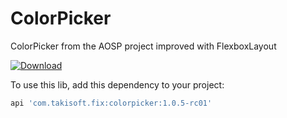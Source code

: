 # ColorPicker
ColorPicker from the AOSP project improved with FlexboxLayout

[ ![Download](https://api.bintray.com/packages/gericop/maven/com.takisoft.fix%3Acolorpicker/images/download.svg) ](https://bintray.com/gericop/maven/com.takisoft.fix%3Acolorpicker/_latestVersion)

To use this lib, add this dependency to your project:

```gradle
api 'com.takisoft.fix:colorpicker:1.0.5-rc01'
```
